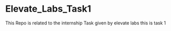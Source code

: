 # Elevate_Labs_Task1
This Repo is related to the internship Task given by elevate labs this is task 1
